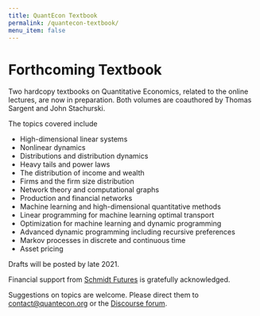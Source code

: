 ```yaml
---
title: QuantEcon Textbook
permalink: /quantecon-textbook/
menu_item: false
---
```


# Forthcoming Textbook

Two hardcopy textbooks on Quantitative Economics, related to the online
lectures, are now in preparation.  Both volumes are coauthored by Thomas
Sargent and John Stachurski.

The topics covered include

* High-dimensional linear systems
* Nonlinear dynamics
* Distributions and distribution dynamics
* Heavy tails and power laws
* The distribution of income and wealth
* Firms and the firm size distribution
* Network theory and computational graphs
* Production and financial networks
* Machine learning and high-dimensional quantitative methods
* Linear programming for machine learning optimal transport
* Optimization for machine learning and dynamic programming
* Advanced dynamic programming including recursive preferences
* Markov processes in discrete and continuous time
* Asset pricing

Drafts will be posted by late 2021.

Financial support from [Schmidt Futures](https://schmidtfutures.com/) is
gratefully acknowledged.

Suggestions on topics are welcome.  Please direct them to
contact@quantecon.org or the [Discourse forum](https://discourse.quantecon.org/).

